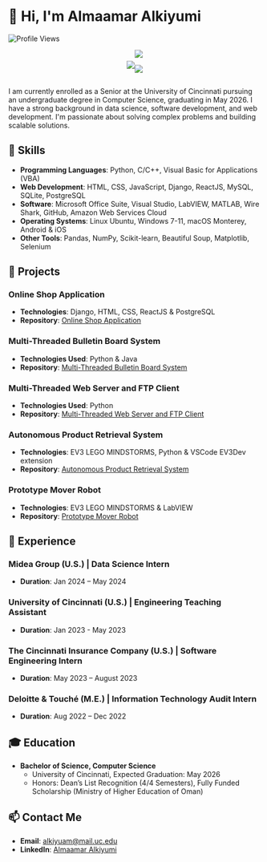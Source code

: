 # 👋 Hi, I'm Almaamar Alkiyumi

![Profile Views](https://komarev.com/ghpvc/?username=AAlkiyumi&color=blue)

<div align="center" >
<div  style="display: inline-flex; align-items: center;">

<a href="https://github.com/anuraghazra/github-readme-stats">
  <img align="center" src="https://github-readme-stats.vercel.app/api?username=AAlkiyumi&count_private=true&layout=compact&show_icons=true&hide_border=true&theme=prussian&border_radius=15&width=325&line_height=20&hide=stars" />
</a>

<hl/>

<a href="https://github.com/anuraghazra/convoychat">
  <img align="center" src="https://github-readme-stats.vercel.app/api/top-langs/?username=AAlkiyumi&layout=compact&theme=prussian&&langs_count=6&hide_border=true&border_radius=15&" />
</a>

![](https://github-readme-streak-stats.herokuapp.com/?user=AAlkiyumi&theme=dark&hide_border=false)<br/>
</div>
</div>

I am currently enrolled as a Senior at the University of Cincinnati pursuing an undergraduate degree in Computer Science, graduating in May 2026. I have a strong background in data science, software development, and web development. I'm passionate about solving complex problems and building scalable solutions.

## 🚀 Skills
- **Programming Languages**: Python, C/C++, Visual Basic for Applications (VBA)
- **Web Development**: HTML, CSS, JavaScript, Django, ReactJS, MySQL, SQLite, PostgreSQL
- **Software**: Microsoft Office Suite, Visual Studio, LabVIEW, MATLAB, Wire Shark, GitHub, Amazon Web Services Cloud
- **Operating Systems**: Linux Ubuntu, Windows 7-11, macOS Monterey, Android & iOS
- **Other Tools**: Pandas, NumPy, Scikit-learn, Beautiful Soup, Matplotlib, Selenium

## 🌟 Projects
### Online Shop Application
- **Technologies**: Django, HTML, CSS, ReactJS & PostgreSQL
- **Repository**: [Online Shop Application](https://github.com/AAlkiyumi/online-shop-application)

### Multi-Threaded Bulletin Board System
- **Technologies Used**: Python & Java
- **Repository**: [Multi-Threaded Bulletin Board System](https://github.com/AAlkiyumi/networking_final_project)

### Multi-Threaded Web Server and FTP Client
- **Technologies Used**: Python
- **Repository**: [Multi-Threaded Web Server and FTP Client](https://github.com/AAlkiyumi/Multi-Threaded-Web-Server-and-FTP-Client)

### Autonomous Product Retrieval System
- **Technologies**: EV3 LEGO MINDSTORMS, Python & VSCode EV3Dev extension
- **Repository**: [Autonomous Product Retrieval System]()

### Prototype Mover Robot
- **Technologies**: EV3 LEGO MINDSTORMS & LabVIEW
- **Repository**: [Prototype Mover Robot]()

## 💼 Experience
### Midea Group (U.S.) | Data Science Intern
- **Duration**: Jan 2024 – May 2024

### University of Cincinnati (U.S.) | Engineering Teaching Assistant
- **Duration**: Jan 2023 - May 2023

### The Cincinnati Insurance Company (U.S.) | Software Engineering Intern
- **Duration**: May 2023 – August 2023

### Deloitte & Touché (M.E.) | Information Technology Audit Intern
- **Duration**: Aug 2022 – Dec 2022

## 🎓 Education
- **Bachelor of Science, Computer Science**
  - University of Cincinnati, Expected Graduation: May 2026
  - Honors: Dean’s List Recognition (4/4 Semesters), Fully Funded Scholarship (Ministry of Higher Education of Oman)

## 📫 Contact Me
- **Email**: alkiyuam@mail.uc.edu
- **LinkedIn**: [Almaamar Alkiyumi](https://www.linkedin.com/in/AlmaamarAlkiyumi/)
